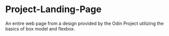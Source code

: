 # Project-Landing-Page
An entire web page from a design provided by the Odin Project utilizing the basics of box model and flexbox.
